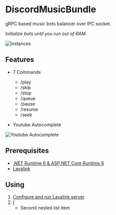 # DiscordMusicBundle

gRPC based music bots balancer over IPC socket.

*Initialize bots until you run out of RAM.*

![Instances](https://cdn.discordapp.com/attachments/929788993669845002/929814179802669056/Instances.png)

## Features

- 7 Commands
  - /play
  - /skip
  - /stop
  - /queue
  - /pause
  - /resume
  - /seek

- Youtube Autocomplete 

![Youtube Autocomplete](https://cdn.discordapp.com/attachments/929788993669845002/929789151505690624/Youtube_Autocomplete.gif)

## Prerequisites

- [.NET Runtime 6 & ASP.NET Core Runtime 6](https://dotnet.microsoft.com/en-us/download/dotnet/6.0)
- [Lavalink](https://github.com/freyacodes/Lavalink)
 
## Using

1. [Configure and run Lavalink server](https://github.com/freyacodes/Lavalink#server-configuration) 
2. [
     - Second nested list item

